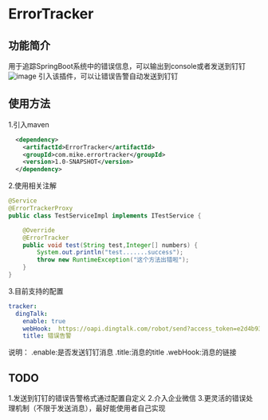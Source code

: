 # ErrorTracker
## 功能简介
用于追踪SpringBoot系统中的错误信息，可以输出到console或者发送到钉钉
![image](https://user-images.githubusercontent.com/13415463/116814072-7ebb3780-ab89-11eb-99d6-4cd25aac44cd.png)
引入该插件，可以让错误告警自动发送到钉钉



## 使用方法
1.引入maven
```xml
  <dependency>
    <artifactId>ErrorTracker</artifactId>
    <groupId>com.mike.errortracker</groupId>
    <version>1.0-SNAPSHOT</version>
  </dependency>
```
2.使用相关注解
```java
@Service
@ErrorTrackerProxy
public class TestServiceImpl implements ITestService {

    @Override
    @ErrorTracker
    public void test(String test,Integer[] numbers) {
        System.out.println("test.......success");
        throw new RuntimeException("这个方法出错啦");
    }
}

```
3.目前支持的配置
```yml
tracker:
  dingTalk:
    enable: true
    webHook:  https://oapi.dingtalk.com/robot/send?access_token=e2d4b9311cae6ccd9742e776e74615da5d7cb0a3879a25bde4ec98c09a56ffc1
    title: 错误告警
```
说明：
.enable:是否发送钉钉消息
.title:消息的title
.webHook:消息的链接

## TODO
1.发送到钉钉的错误告警格式通过配置自定义
2.介入企业微信
3.更灵活的错误处理机制（不限于发送消息），最好能使用者自己实现
